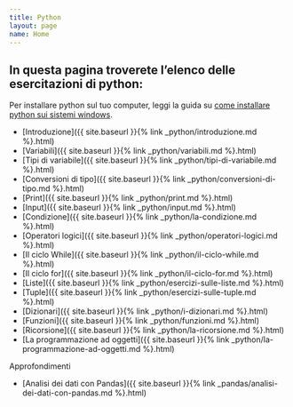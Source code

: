 ```yaml
---
title: Python
layout: page
name: Home
---
```


## In questa pagina troverete l’elenco delle esercitazioni di python:

Per installare python sul tuo computer, leggi la guida su <a href="{{site.baseurl}}/python/come-installare-python-su-windows">come installare python sui sistemi windows</a>.

* [Introduzione]({{ site.baseurl }}{% link _python/introduzione.md %}.html)
* [Variabili]({{ site.baseurl }}{% link _python/variabili.md %}.html)
* [Tipi di variabile]({{ site.baseurl }}{% link _python/tipi-di-variabile.md %}.html)
* [Conversioni di tipo]({{ site.baseurl }}{% link _python/conversioni-di-tipo.md %}.html)
* [Print]({{ site.baseurl }}{% link _python/print.md %}.html)
* [Input]({{ site.baseurl }}{% link _python/input.md %}.html)
* [Condizione]({{ site.baseurl }}{% link _python/la-condizione.md %}.html)
* [Operatori logici]({{ site.baseurl }}{% link _python/operatori-logici.md %}.html)
* [Il ciclo While]({{ site.baseurl }}{% link _python/il-ciclo-while.md %}.html)
* [Il ciclo for]({{ site.baseurl }}{% link _python/il-ciclo-for.md %}.html)
* [Liste]({{ site.baseurl }}{% link _python/esercizi-sulle-liste.md %}.html)
* [Tuple]({{ site.baseurl }}{% link _python/esercizi-sulle-tuple.md %}.html)
* [Dizionari]({{ site.baseurl }}{% link _python/i-dizionari.md %}.html)
* [Funzioni]({{ site.baseurl }}{% link _python/funzioni.md %}.html)
* [Ricorsione]({{ site.baseurl }}{% link _python/la-ricorsione.md %}.html)
* [La programmazione ad oggetti]({{ site.baseurl }}{% link _python/la-programmazione-ad-oggetti.md %}.html)

Approfondimenti

- [Analisi dei dati con Pandas]({{ site.baseurl }}{% link _pandas/analisi-dei-dati-con-pandas.md %}.html)

